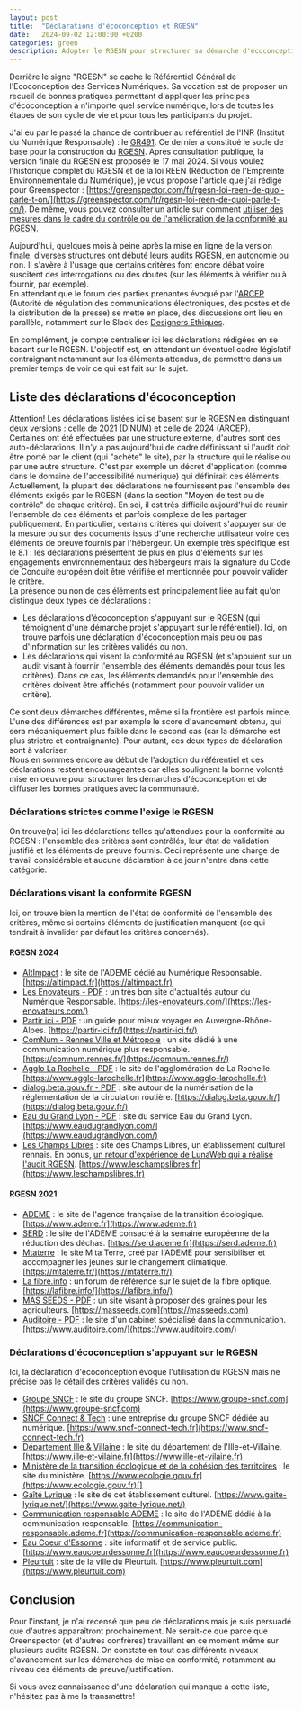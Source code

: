 ```yaml
---
layout: post
title:  "Déclarations d'écoconception et RGESN"
date:   2024-09-02 12:00:00 +0200
categories: green
description: Adopter le RGESN pour structurer sa démarche d'écoconception
---
```


Derrière le signe "RGESN" se cache le Référentiel Général de l'Ecoconception des Services Numériques. Sa vocation est de proposer un recueil de bonnes pratiques permettant d'appliquer les principes d'écoconception à n'importe quel service numérique, lors de toutes les étapes de son cycle de vie et pour tous les participants du projet.    
   
J'ai eu par le passé la chance de contribuer au référentiel de l'INR (Institut du Numérique Responsable) : le [GR491](https://gr491.isit-europe.org/). Ce dernier a constitué le socle de base pour la construction du [RGESN](https://www.arcep.fr/mes-demarches-et-services/entreprises/fiches-pratiques/referentiel-general-ecoconception-services-numeriques.html). Après consultation publique, la version finale du RGESN est proposée le 17 mai 2024. Si vous voulez l'historique complet du RGESN et de la loi REEN (Réduction de l'Empreinte Environnementale du Numérique), je vous propose l'article que j'ai rédigé pour Greenspector : [https://greenspector.com/fr/rgesn-loi-reen-de-quoi-parle-t-on/](https://greenspector.com/fr/rgesn-loi-reen-de-quoi-parle-t-on/). De même, vous pouvez consulter un article sur comment [utiliser des mesures dans le cadre du contrôle ou de l'amélioration de la conformité au RGESN](https://greenspector.com/fr/greenspector-studio-et-rgesn/). 
   
Aujourd'hui, quelques mois à peine après la mise en ligne de la version finale, diverses structures ont débuté leurs audits RGESN, en autonomie ou non. Il s'avère à l'usage que certains critères font encore débat voire suscitent des interrogations ou des doutes (sur les éléments à vérifier ou à fournir, par exemple).  
En attendant que le forum des parties prenantes évoqué par l'[ARCEP](https://www.arcep.fr/) (Autorité de régulation des communications électroniques, des postes et de la distribution de la presse) se mette en place, des discussions ont lieu en parallèle, notamment sur le Slack des [Designers Ethiques](https://beta.designersethiques.org/fr).   
   
En complément, je compte centraliser ici les déclarations rédigées en se basant sur le RGESN. L'objectif est, en attendant un éventuel cadre législatif contraignant notamment sur les éléments attendus, de permettre dans un premier temps de voir ce qui est fait sur le sujet.   
    
## Liste des déclarations d'écoconception
Attention! Les déclarations listées ici se basent sur le RGESN en distinguant deux versions : celle de 2021 (DINUM) et celle de 2024 (ARCEP).   
Certaines ont été effectuées par une structure externe, d'autres sont des auto-déclarations. Il n'y a pas aujourd'hui de cadre définissant si l'audit doit être porté par le client (qui "achète" le site), par la structure qui le réalise ou par une autre structure. C'est par exemple un décret d'application (comme dans le domaine de l'accessibilité numérique) qui définirait ces éléments.       
Actuellement, la plupart des déclarations ne fournissent pas l'ensemble des éléments exigés par le RGESN (dans la section "Moyen de test ou de contrôle" de chaque critère). En soi, il est très difficile aujourd'hui de réunir l'ensemble de ces éléments et parfois complexe de les partager publiquement. En particulier, certains critères qui doivent s'appuyer sur de la mesure ou sur des documents issus d'une recherche utilisateur voire des éléments de preuve fournis par l'hébergeur. Un exemple très spécifique est le 8.1 : les déclarations présentent de plus en plus d'éléments sur les engagements environnementaux des hébergeurs mais la signature du Code de Conduite européen doit être vérifiée et mentionnée pour pouvoir valider le critère.     
La présence ou non de ces éléments est principalement liée au fait qu'on distingue deux types de déclarations : 
* Les déclarations d'écoconception s'appuyant sur le RGESN (qui témoignent d'une démarche projet s'appuyant sur le référentiel). Ici, on trouve parfois une déclaration d'écoconception mais peu ou pas d'information sur les critères validés ou non.   
* Les déclarations qui visent la conformité au RGESN (et s'appuient sur un audit visant à fournir l'ensemble des éléments demandés pour tous les critères). Dans ce cas, les éléments demandés pour l'ensemble des critères doivent être affichés (notamment pour pouvoir valider un critère).   

Ce sont deux démarches différentes, même si la frontière est parfois mince. L'une des différences est par exemple le score d'avancement obtenu, qui sera mécaniquement plus faible dans le second cas (car la démarche est plus strictre et contraignante). Pour autant, ces deux types de déclaration sont à valoriser.      
Nous en sommes encore au début de l'adoption du référentiel et ces déclarations restent encourageantes car elles soulignent la bonne volonté mise en oeuvre pour structurer les démarches d'écoconception et de diffuser les bonnes pratiques avec la communauté.   

### Déclarations strictes comme l'exige le RGESN
On trouve(ra) ici les déclarations telles qu'attendues pour la conformité au RGESN : l'ensemble des critères sont contrôlés, leur état de validation justifié et les éléments de preuve fournis.
Ceci représente une charge de travail considérable et aucune déclaration à ce jour n'entre dans cette catégorie.

### Déclarations visant la conformité RGESN   
Ici, on trouve bien la mention de l'état de conformité de l'ensemble des critères, même si certains éléments de justification manquent (ce qui tendrait à invalider par défaut les critères concernés).   
     
#### RGESN 2024
* [AltImpact](https://altimpact.fr/ecoconception-du-site/) : le site de l'ADEME dédié au Numérique Responsable. [https://altimpact.fr](https://altimpact.fr)
* [Les Enovateurs - PDF](https://les-enovateurs.com/rgesn-2024-declaration-ecoconception-arcep.pdf) : un très bon site d'actualités autour du Numérique Responsable. [https://les-enovateurs.com/](https://les-enovateurs.com/) 
* [Partir ici - PDF](https://www.partir-ici.fr/wp-content/uploads/2024/07/audit-rgesn-du-site-partir-ici.pdf) : un guide pour mieux voyager en Auvergne-Rhône-Alpes. [https://partir-ici.fr/](https://partir-ici.fr/)  
* [ComNum - Rennes Ville et Métropole](https://comnum.rennes.fr/declaration-decoconception/) : un site dédié à une communication numérique plus responsable. [https://comnum.rennes.fr/](https://comnum.rennes.fr/)  
* [Agglo La Rochelle - PDF](https://www.agglo-larochelle.fr/documents/10839/10306270/agglo_larochelle_rgesn_2024_declaration_ecoconception.pdf) : le site de l'agglomération de La Rochelle. [https://www.agglo-larochelle.fr](https://www.agglo-larochelle.fr)  
* [dialog.beta.gouv.fr - PDF](https://dialog.beta.gouv.fr/files/2024-06-03%20-%20Audit%20RGESN%20DiaLog.pdf) : site autour de la numérisation de la réglementation de la circulation routière. [https://dialog.beta.gouv.fr/](https://dialog.beta.gouv.fr/)   
* [Eau du Grand Lyon - PDF](https://www.eaudugrandlyon.com/wp-content/uploads/2025/01/EGL-Audit-RGESN.pdf) : site du service Eau du Grand Lyon. [https://www.eaudugrandlyon.com/](https://www.eaudugrandlyon.com/) 
* [Les Champs Libres](https://www.leschampslibres.fr/eco-conception#declaration) : site des Champs Libres, un établissement culturel rennais. En bonus, [un retour d'expérience de LunaWeb qui a réalisé l'audit RGESN](https://www.lunaweb.fr/actualites/blog/retour-d-experience-les-champs-libres-et-le-rgesn/). [https://www.leschampslibres.fr](https://www.leschampslibres.fr)
   
#### RGESN 2021
* [ADEME](https://www.ademe.fr/une-logique-d-ecoconception/) : le site de l'agence française de la transition écologique. [https://www.ademe.fr](https://www.ademe.fr)
* [SERD](https://serd.ademe.fr/ecoconception/) : le site de l'ADEME consacré à la semaine européenne de la réduction des déchas. [https://serd.ademe.fr](https://serd.ademe.fr)
* [Mtaterre](https://mtaterre.fr/ecoconception/) : le site M ta Terre, créé par l'ADEME pour sensibiliser et accompagner les jeunes sur le changement climatique. [https://mtaterre.fr/](https://mtaterre.fr/)
* [La fibre.info](https://lafibre.info/forum/ecoconception/) : un forum de référence sur le sujet de la fibre optique. [https://lafibre.info/](https://lafibre.info/)  
* [MAS SEEDS - PDF](https://masseeds.com/wp-content/uploads/2024/04/rgesn-audit-mas-seeds-avril-2024-min.pdf) : un site visant à proposer des graines pour les agriculteurs. [https://masseeds.com](https://masseeds.com)   
* [Auditoire - PDF](https://www.auditoire.com/wp-content/uploads/2023/05/sustainability-audit-result-for-auditoire-in-french-rgesn-may-2023.pdf) : le site d'un cabinet spécialisé dans la communication. [https://www.auditoire.com/](https://www.auditoire.com/)

### Déclarations d'écoconception s'appuyant sur le RGESN
Ici, la déclaration d'écoconception évoque l'utilisation du RGESN mais ne précise pas le détail des critères validés ou non.   
* [Groupe SNCF](https://www.groupe-sncf.com/fr/information/eco-conception) : le site du groupe SNCF. [https://www.groupe-sncf.com](https://www.groupe-sncf.com)
* [SNCF Connect & Tech](https://www.sncf-connect-tech.fr/notre-demarche-eco-conception/) : une entreprise du groupe SNCF dédiée au numérique. [https://www.sncf-connect-tech.fr](https://www.sncf-connect-tech.fr)
* [Département Ille & Villaine](https://www.ille-et-vilaine.fr/declaration-ecoconception) : le site du département de l'Ille-et-Villaine. [https://www.ille-et-vilaine.fr](https://www.ille-et-vilaine.fr)
* [Ministère de la transition écologique et de la cohésion des territoires](https://www.ecologie.gouv.fr/ecoconception) : le site du ministère. [https://www.ecologie.gouv.fr](https://www.ecologie.gouv.fr)[]
* [Gaîté Lyrique](https://www.gaite-lyrique.net/politique-rse) : le site de cet établissement culturel. [https://www.gaite-lyrique.net/](https://www.gaite-lyrique.net/)
* [Communication responsable ADEME](https://communication-responsable.ademe.fr/en-savoir-plus-sur-lecoconception-du-site) : le site de l'ADEME dédié à la communication responsable. [https://communication-responsable.ademe.fr](https://communication-responsable.ademe.fr)
* [Eau Coeur d'Essonne](https://www.eaucoeurdessonne.fr/declaration-decoconception/) : site informatif et de service public. [https://www.eaucoeurdessonne.fr](https://www.eaucoeurdessonne.fr)
* [Pleurtuit](https://www.pleurtuit.com/systeme/declaration-ecoconception/#) : site de la ville du Pleurtuit. [https://www.pleurtuit.com](https://www.pleurtuit.com)

## Conclusion
Pour l'instant, je n'ai recensé que peu de déclarations mais je suis persuadé que d'autres apparaîtront prochainement. Ne serait-ce que parce que Greenspector (et d'autres confrères) travaillent en ce moment même sur plusieurs audits RGESN. On constate en tout cas différents niveaux d'avancement sur les démarches de mise en conformité, notamment au niveau des éléments de preuve/justification.      

Si vous avez connaissance d'une déclaration qui manque à cette liste, n'hésitez pas à me la transmettre!  